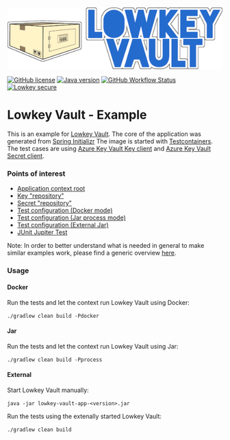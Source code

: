 ![LowkeyVault](https://raw.githubusercontent.com/nagyesta/lowkey-vault/main/.github/assets/LowkeyVault-logo-full.png)

[![GitHub license](https://img.shields.io/github/license/nagyesta/lowkey-vault-example?color=informational)](https://raw.githubusercontent.com/nagyesta/lowkey-vault-example/main/LICENSE)
[![Java version](https://img.shields.io/badge/Java%20version-11-yellow?logo=java)](https://img.shields.io/badge/Java%20version-11-yellow?logo=java)
[![GitHub Workflow Status](https://img.shields.io/github/actions/workflow/status/nagyesta/lowkey-vault-example/gradle.yml?logo=github&branch=main)](https://github.com/nagyesta/lowkey-vault-example/actions/workflows/gradle.yml)
[![Lowkey secure](https://img.shields.io/badge/lowkey-secure-0066CC)](https://github.com/nagyesta/lowkey-vault)

# Lowkey Vault - Example

This is an example for [Lowkey Vault](https://github.com/nagyesta/lowkey-vault). The core of the application was generated
from [Spring Initializr](https://start.spring.io)
The image is started with [Testcontainers](https://testcontainers.org/). The test cases are using
[Azure Key Vault Key client](https://docs.microsoft.com/en-us/azure/key-vault/keys/quick-create-java)
and [Azure Key Vault Secret client](https://docs.microsoft.com/en-us/azure/key-vault/secrets/quick-create-java).

### Points of interest

* [Application context root](src/main/java/com/github/nagyesta/lowkeyvault/example/LowkeyVaultExampleApplication.java)
* [Key "repository"](src/main/java/com/github/nagyesta/lowkeyvault/example/impl/AzureKeyRepositoryImpl.java)
* [Secret "repository"](src/main/java/com/github/nagyesta/lowkeyvault/example/impl/AzureSecretRepositoryImpl.java)
* [Test configuration (Docker mode)](src/test/java/com/github/nagyesta/lowkeyvault/example/AzureAccessTestDockerConfiguration.java)
* [Test configuration (Jar process mode)](src/test/java/com/github/nagyesta/lowkeyvault/example/AzureAccessTestProcessConfiguration.java)
* [Test configuration (External Jar)](src/test/java/com/github/nagyesta/lowkeyvault/example/AzureAccessTestExternalStartConfiguration.java)
* [JUnit Jupiter Test](src/test/java/com/github/nagyesta/lowkeyvault/example/LowkeyVaultExampleApplicationTests.java)

Note: In order to better understand what is needed in general to make similar examples work, please find a generic overview [here](https://github.com/nagyesta/lowkey-vault/wiki/Example:-How-can-you-use-Lowkey-Vault-in-your-tests).

### Usage

#### Docker

Run the tests and let the context run Lowkey Vault using Docker:

```shell
./gradlew clean build -Pdocker
```

#### Jar

Run the tests and let the context run Lowkey Vault using Jar:

```shell
./gradlew clean build -Pprocess
```

#### External

Start Lowkey Vault manually:

```shell
java -jar lowkey-vault-app-<version>.jar
```

Run the tests using the extenally started Lowkey Vault:

```shell
./gradlew clean build
```
